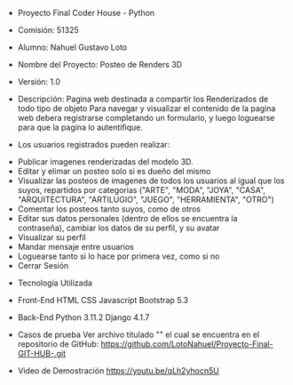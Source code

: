 - Proyecto Final Coder House - Python
- Comisión: 51325
- Alumno: Nahuel Gustavo Loto

- Nombre del Proyecto:
 Posteo de Renders 3D

- Versión:
 1.0

- Descripción:
 Pagina web destinada a compartir los Renderizados de todo tipo de objeto
 Para navegar y visualizar el contenido de la pagina web debera registrarse completando un formulario, y luego loguearse para que la pagina lo autentifique.

- Los usuarios registrados pueden realizar:
* Publicar imagenes renderizadas del modelo 3D.
* Editar y elimar un posteo solo si es dueño del mismo
* Visualizar las posteos de imagenes de todos los usuarios al igual que los suyos, repartidos por categorias
  ("ARTE", "MODA", "JOYA", "CASA", "ARQUITECTURA", "ARTILUGIO", "JUEGO", "HERRAMIENTA", "OTRO")
* Comentar los posteos tanto suyos, como de otros
* Editar sus datos personales (dentro de ellos se encuentra la contraseña), cambiar los datos de su perfil, y su avatar
* Visualizar su perfil
* Mandar mensaje entre usuarios
* Loguearse tanto si lo hace por primera vez, como si no
* Cerrar Sesión

- Tecnología Utilizada

- Front-End
HTML 
CSS 
Javascript
Bootstrap 5.3

- Back-End
Python 3.11.2
Django 4.1.7

- Casos de prueba
Ver archivo titulado "" el cual se encuentra en el repositorio de GitHub: https://github.com/LotoNahuel/Proyecto-Final-GIT-HUB-.git

- Video de Demostración
https://youtu.be/qLh2yhocn5U
